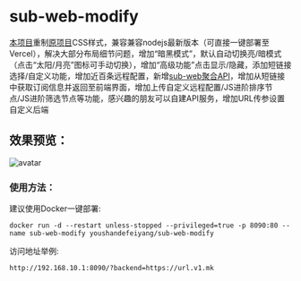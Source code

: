 # sub-web-modify
[本项目](https://suburl.v1.mk)重制[原项目](https://github.com/CareyWang/sub-web)CSS样式，兼容兼容nodejs最新版本（可直接一键部署至Vercel），解决大部分布局细节问题，增加“暗黑模式”，默认自动切换亮/暗模式（点击“太阳/月亮”图标可手动切换），增加“高级功能”点击显示/隐藏，添加短链接选择/自定义功能，增加近百条远程配置，新增[sub-web聚合API](https://github.com/youshandefeiyang/sub-web-api)，增加从短链接中获取订阅信息并返回至前端界面，增加上传自定义远程配置/JS进阶排序节点/JS进阶筛选节点等功能，感兴趣的朋友可以自建API服务，增加URL传参设置自定义后端<br/>
## 效果预览：
![avatar](https://raw.githubusercontent.com/youshandefeiyang/webcdn/main/sub-web-modify.GIF)
### 使用方法：
建议使用Docker一键部署:
```
docker run -d --restart unless-stopped --privileged=true -p 8090:80 --name sub-web-modify youshandefeiyang/sub-web-modify
```
访问地址举例:
```
http://192.168.10.1:8090/?backend=https://url.v1.mk
```
